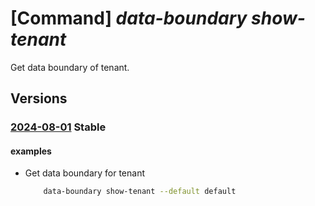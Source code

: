 # [Command] _data-boundary show-tenant_

Get data boundary of tenant.

## Versions

### [2024-08-01](/Resources/mgmt-plane/L3Byb3ZpZGVycy9taWNyb3NvZnQucmVzb3VyY2VzL2RhdGFib3VuZGFyaWVzL3t9/2024-08-01.xml) **Stable**

<!-- mgmt-plane /providers/microsoft.resources/databoundaries/{} 2024-08-01 -->

#### examples

- Get data boundary for tenant
    ```bash
        data-boundary show-tenant --default default
    ```
